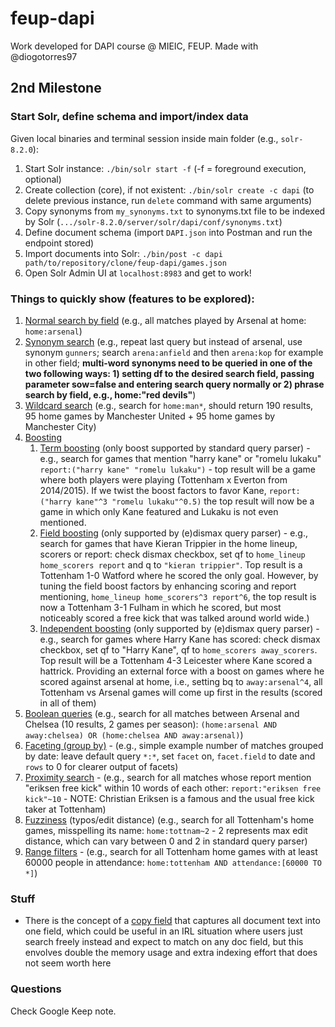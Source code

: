 # feup-dapi
Work developed for DAPI course @ MIEIC, FEUP. Made with @diogotorres97

## 2nd Milestone
### Start Solr, define schema and import/index data
Given local binaries and terminal session inside main folder (e.g., `solr-8.2.0`):
1) Start Solr instance: `./bin/solr start -f` (-f = foreground execution, optional)
2) Create collection (core), if not existent: `./bin/solr create -c dapi` (to delete previous instance, run `delete` command with same arguments)
3) Copy synonyms from `my_synonyms.txt` to synonyms.txt file to be indexed by Solr (`.../solr-8.2.0/server/solr/dapi/conf/synonyms.txt`)
3) Define document schema (import `DAPI.json` into Postman and run the endpoint stored)
4) Import documents into Solr: `./bin/post -c dapi path/to/repository/clone/feup-dapi/games.json`
5) Open Solr Admin UI at `localhost:8983` and get to work!

### Things to quickly show (features to be explored):
1) <ins>Normal search by field</ins> (e.g., all matches played by Arsenal at home: `home:arsenal`)
2) <ins>Synonym search</ins> (e.g., repeat last query but instead of arsenal, use synonym `gunners`; search `arena:anfield` and then `arena:kop` for example in other field; **multi-word synonyms need to be queried in one of the two following ways: 1) setting df to the desired search field, passing parameter sow=false and entering search query normally or 2) phrase search by field, e.g., home:"red devils"**)
3) <ins>Wildcard search</ins> (e.g., search for `home:man*`, should return 190 results, 95 home games by Manchester United + 95 home games by Manchester City)
4) <ins>Boosting</ins>
    1) <ins>Term boosting</ins> (only boost supported by standard query parser) - e.g., search for games that mention "harry kane" or "romelu lukaku" `report:("harry kane" "romelu lukaku")` - top result will be a game where both players were playing (Tottenham x Everton from 2014/2015). If we twist the boost factors to favor Kane, `report:("harry kane"^3 "romelu lukaku"^0.5)` the top result will now be a game in which only Kane featured and Lukaku is not even mentioned.
    2) <ins>Field boosting</ins> (only supported by (e)dismax query parser) - e.g., search for games that have Kieran Trippier in the home lineup, scorers or report: check dismax checkbox, set qf to `home_lineup home_scorers report` and q to `"kieran trippier"`. Top result is a Tottenham 1-0 Watford where he scored the only goal. However, by tuning the field boost factors by enhancing scoring and report mentioning, `home_lineup home_scorers^3 report^6`, the top result is now a Tottenham 3-1 Fulham in which he scored, but most noticeably scored a free kick that was talked around world wide.)
    3) <ins>Independent boosting</ins> (only supported by (e)dismax query parser) - e.g., search for games where Harry Kane has scored: check dismax checkbox, set qf to "Harry Kane", qf to `home_scorers away_scorers`. Top result will be a Tottenham 4-3 Leicester where Kane scored a hattrick. Providing an external force with a boost on games where he scored against arsenal at home, i.e., setting bq to `away:arsenal^4`, all Tottenham vs Arsenal games will come up first in the results (scored in all of them)
5) <ins>Boolean queries</ins> (e.g., search for all matches between Arsenal and Chelsea (10 results, 2 games per season): `(home:arsenal AND away:chelsea) OR (home:chelsea AND away:arsenal)`)
6) <ins>Faceting (group by)</ins> - (e.g., simple example number of matches grouped by date: leave default query `*:*`, set `facet` on, `facet.field` to date and `rows` to 0 for clearer output of facets)
7) <ins>Proximity search</ins> - (e.g., search for all matches whose report mention "eriksen free kick" within 10 words of each other: `report:"eriksen free kick"~10` - NOTE: Christian Eriksen is a famous and the usual free kick taker at Tottenham)
8) <ins>Fuzziness</ins> (typos/edit distance) (e.g., search for all Tottenham's home games, misspelling its name: `home:tottnam~2` - 2 represents max edit distance, which can vary between 0 and 2 in standard query parser)
9) <ins>Range filters</ins> - (e.g., search for all Tottenham home games with at least 60000 people in attendance: `home:tottenham AND attendance:[60000 TO *]`)

### Stuff
- There is the concept of a [copy field](https://lucene.apache.org/solr/guide/8_2/copying-fields.html) that captures all document text into one field, which could be useful in an IRL situation where users just search freely instead and expect to match on any doc field, but this envolves double the memory usage and extra indexing effort that does not seem worth here

### Questions
Check Google Keep note.
